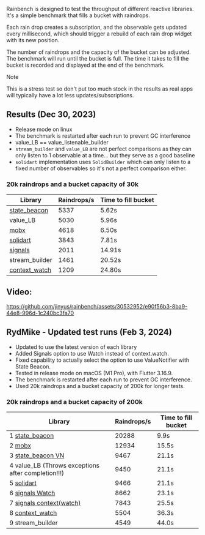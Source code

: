 Rainbench is designed to test the throughput of different reactive libraries. It's a simple benchmark that fills a bucket with raindrops.

Each rain drop creates a subscription, and the observable gets updated every millisecond,
which should trigger a rebuild of each rain drop widget with its new position.

The number of raindrops and the capacity of the bucket can be adjusted. The benchmark will run until the bucket is full. The time it takes to fill the bucket is recorded and displayed at the end of the benchmark.

> [!NOTE]  
> This is a stress test so don't put too much stock in the results as real apps will typically have a lot less updates/subscriptions.

## Results (Dec 30, 2023)

-   Release mode on linux
-   The benchmark is restarted after each run to prevent GC interference
-   value_LB == value_listenable_builder
-   `stream_builder` and `value_LB` are not perfect comparisons as they can only listen to 1 observable at a time... but they serve as a good baseline
-   `solidart` implementation uses `SolidBuilder` which can only listen to a fixed number of observables so it's not a perfect comparison either.

### 20k raindrops and a bucket capacity of 30k

| Library                                                 | Raindrops/s | Time to fill bucket |
|---------------------------------------------------------|-------------|---------------------|
| [state_beacon](https://pub.dev/packages/state_beacon)   | 5337        | 5.62s               |
| value_LB                                                | 5030        | 5.96s               |
| [mobx](https://pub.dev/packages/flutter_mobx)           | 4618        | 6.50s               |
| [solidart](https://pub.dev/packages/solidart)           | 3843        | 7.81s               |
| [signals](https://pub.dev/packages/signals)             | 2011        | 14.91s              |
| stream_builder                                          | 1461        | 20.52s              |
| [context_watch](https://pub.dev/packages/context_watch) | 1209        | 24.80s              |

## Video:

https://github.com/jinyus/rainbench/assets/30532952/e90f56b3-8ba9-44e8-996d-1c240bc3fa70

## RydMike - Updated test runs (Feb 3, 2024)

- Updated to use the latest version of each library
- Added Signals option to use Watch instead of context.watch.
- Fixed capability to actually select the option to use ValueNotifier with State Beacon.
- Tested in release mode on macOS (M1 Pro), with Flutter 3.16.9.
- The benchmark is restarted after each run to prevent GC interference.
- Used 20k raindrops and a bucket capacity of 200k for longer tests.

### 20k raindrops and a bucket capacity of 200k

| Library                                                      | Raindrops/s | Time to fill bucket |
|--------------------------------------------------------------|-------------|---------------------|
| 1 [state_beacon](https://pub.dev/packages/state_beacon)      | 20288       | 9.9s                |
| 2 [mobx](https://pub.dev/packages/flutter_mobx)              | 12934       | 15.5s               |
| 3 [state_beacon VN](https://pub.dev/packages/state_beacon)   | 9467        | 21.1s               |
| 4 value_LB (Throws exceptions after completion!!!)           | 9450        | 21.1s               |
| 5 [solidart](https://pub.dev/packages/solidart)              | 9466        | 21.1s               |
| 6 [signals Watch](https://pub.dev/packages/signals)          | 8662        | 23.1s               |
| 7 [signals context(watch)](https://pub.dev/packages/signals) | 7843        | 25.5s               |
| 8 [context_watch](https://pub.dev/packages/context_watch)    | 5504        | 36.3s               |
| 9 stream_builder                                             | 4549        | 44.0s               |
